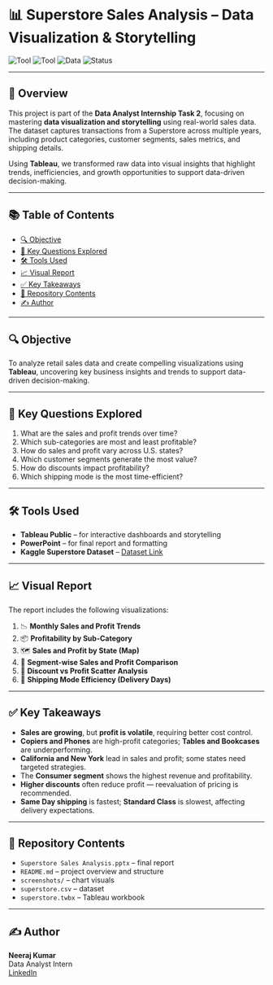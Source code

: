 # 📊 Superstore Sales Analysis – Data Visualization & Storytelling

![Tool](https://img.shields.io/badge/Tool-Tableau-blue?logo=tableau)
![Tool](https://img.shields.io/badge/Presentation-PowerPoint-orange?logo=microsoftpowerpoint)
![Data](https://img.shields.io/badge/Data-Kaggle--Superstore-green?logo=kaggle)
![Status](https://img.shields.io/badge/Task-Completed-success)

---

## 📌 Overview

This project is part of the **Data Analyst Internship Task 2**, focusing on mastering **data visualization and storytelling** using real-world sales data. The dataset captures transactions from a Superstore across multiple years, including product categories, customer segments, sales metrics, and shipping details.

Using **Tableau**, we transformed raw data into visual insights that highlight trends, inefficiencies, and growth opportunities to support data-driven decision-making.

---

## 📚 Table of Contents

- [🔍 Objective](#-objective)
- [🧠 Key Questions Explored](#-key-questions-explored)
- [🛠 Tools Used](#-tools-used)
- [📈 Visual Report](#-visual-report)
- [✅ Key Takeaways](#-key-takeaways)
- [📂 Repository Contents](#-repository-contents)
- [✍️ Author](#️-author)

---

## 🔍 Objective

To analyze retail sales data and create compelling visualizations using **Tableau**, uncovering key business insights and trends to support data-driven decision-making.

---

## 🧠 Key Questions Explored

1. What are the sales and profit trends over time?
2. Which sub-categories are most and least profitable?
3. How do sales and profit vary across U.S. states?
4. Which customer segments generate the most value?
5. How do discounts impact profitability?
6. Which shipping mode is the most time-efficient?

---

## 🛠 Tools Used

- **Tableau Public** – for interactive dashboards and storytelling
- **PowerPoint** – for final report and formatting
- **Kaggle Superstore Dataset** – [Dataset Link](https://www.kaggle.com/datasets/arpitagupta11/superstore-csv)

---

## 📈 Visual Report

The report includes the following visualizations:

1. 📉 **Monthly Sales and Profit Trends**
2. 📦 **Profitability by Sub-Category**
3. 🗺️ **Sales and Profit by State (Map)**
4. 👥 **Segment-wise Sales and Profit Comparison**
5. 🎯 **Discount vs Profit Scatter Analysis**
6. 🚚 **Shipping Mode Efficiency (Delivery Days)**

---

## ✅ Key Takeaways

- **Sales are growing**, but **profit is volatile**, requiring better cost control.
- **Copiers and Phones** are high-profit categories; **Tables and Bookcases** are underperforming.
- **California and New York** lead in sales and profit; some states need targeted strategies.
- The **Consumer segment** shows the highest revenue and profitability.
- **Higher discounts** often reduce profit — reevaluation of pricing is recommended.
- **Same Day shipping** is fastest; **Standard Class** is slowest, affecting delivery expectations.

---

## 📂 Repository Contents

- `Superstore Sales Analysis.pptx` – final report
- `README.md` – project overview and structure
- `screenshots/` – chart visuals
- `superstore.csv` – dataset
- `superstore.twbx` – Tableau workbook

---

## ✍️ Author

**Neeraj Kumar**  
Data Analyst Intern  
[LinkedIn](https://www.linkedin.com/in/krneerajsingh/)
